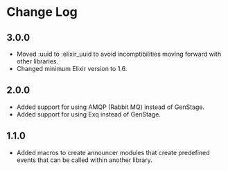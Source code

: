 # Change Log #

## 3.0.0 ##

* Moved :uuid to :elixir_uuid to avoid incomptibilities moving forward with other libraries.
* Changed minimum Elixir version to 1.6.

## 2.0.0 ##

* Added support for using AMQP (Rabbit MQ) instead of GenStage.
* Added support for using Exq instead of GenStage.

## 1.1.0 ##

* Added macros to create announcer modules that create predefined events that can be called within another library.
